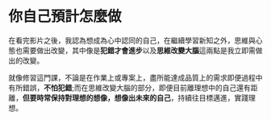 # 你自己預計怎麼做
在看完影片之後，我認為想成為心中認同的自己，在繼續學習新知之外，思維與心態也需要做出改變，其中像是**犯錯才會進步**以及**思維改變大腦**這兩點是我立即需做出的改變。

就像修習這門課，不論是在作業上或專案上，盡所能達成品質上的需求即便過程中有所錯誤，**不怕犯錯**;而在思維改變大腦的部分，即便目前離理想中的自己還有距離，**但要時常保持對理想的想像，想像出未來的自己**，持續往目標邁進，實踐理想。

